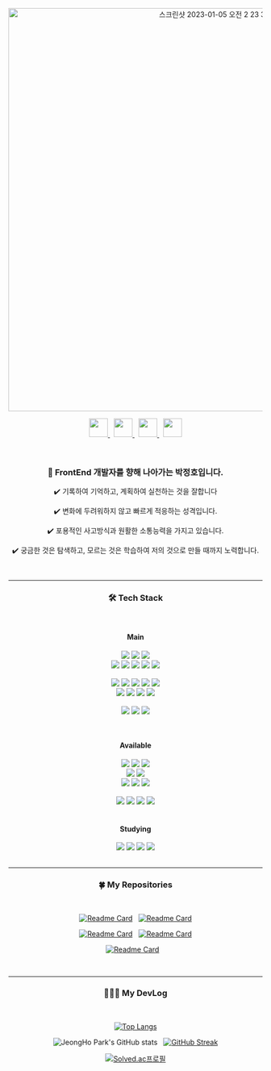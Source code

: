 
<p align="center">
<img width="800" alt="스크린샷 2023-01-05 오전 2 23 37" src="https://user-images.githubusercontent.com/81337674/210613446-3eef8f39-cb2a-4993-b5db-165ece9073ab.png">
</p>



<div align='center'>
  <a href="https://www.notion.so/Hi-I-m-Park-Jeong-Ho-c95dc3cffa3343758aa4f4b115b99eeb">
  <img height="37" src="https://img.shields.io/badge/Notion-000000?style=for-the-badge&logo=Notion&logoColor=white">
  </a>&nbsp;
  <a href="https://velog.io/@pjh1011409">
  <img height="37" src="https://img.shields.io/badge/Velog-20C997?style=for-the-badge&logo=Velog&logoColor=white">
  </a>&nbsp;
  <a href="mailto:pjh31208@naver.com">
   <img height="37" src="https://img.shields.io/badge/Mail-EA4335?style=for-the-badge&logo=Gmail&logoColor=white">
  </a>&nbsp;
  
  <a href="https://www.notion.so/PJH-s-Tech-Library-469d838d709c4015b84023e273901f3c">
  <img height="37" src="https://img.shields.io/badge/Tech Library-0288D1?style=for-the-badge&logo=BookStack&logoColor=white">
  </a>
  </p>
</div>

<br>


<div align='center'>

### 👋 FrontEnd 개발자를 향해 나아가는 박정호입니다.

 ✔️ 기록하여 기억하고, 계획하여 실천하는 것을 잘합니다

 ✔️ 변화에 두려워하지 않고 빠르게 적응하는 성격입니다.

 ✔️ 포용적인 사고방식과 원활한 소통능력을 가지고 있습니다. 

 ✔️ 궁금한 것은 탐색하고, 모르는 것은 학습하여 저의 것으로 만들 때까지 노력합니다.
</div>

<br>

------
<div align='center'>
<h3> 🛠 Tech Stack</h3>
</div>

<br>

<div align='center'>
<h4>   Main</h4>

<img src="https://img.shields.io/badge/React-61DAFB?style=for-the-badge&logo=React&logoColor=white">
<img src="https://img.shields.io/badge/Javascript-F7DF1E?style=for-the-badge&logo=Typescript&logoColor=white">
<img src="https://img.shields.io/badge/Javascript-3178C6?style=for-the-badge&logo=Typescript&logoColor=white">

<br>

<img src="https://img.shields.io/badge/Next.js-000000?style=for-the-badge&logo=Next.js&logoColor=white">
<img src="https://img.shields.io/badge/React Query-FF4154?style=for-the-badge&logo=React Query&logoColor=white">
<img src="https://img.shields.io/badge/Recoil-0075EB?style=for-the-badge&logo=Revolut&logoColor=white">
<img src="https://img.shields.io/badge/SWR-008CDD?style=for-the-badge&logo=Swiper&logoColor=white">
<img src="https://img.shields.io/badge/REST API-75AADB?style=for-the-badge&logo=RStudio&logoColor=white">     

<br>
<br>

<img src="https://img.shields.io/badge/HTML5-E34F26?style=for-the-badge&logo=HTML5&logoColor=white">
<img src="https://img.shields.io/badge/CSS3-1572B6?style=for-the-badge&logo=CSS3&logoColor=white">
<img src="https://img.shields.io/badge/Sass-CC6699?style=for-the-badge&logo=Sass&logoColor=white">
<img src="https://img.shields.io/badge/Tailwind CSS-06B6D4?style=for-the-badge&logo=TailwindCSS&logoColor=white">
<img src="https://img.shields.io/badge/Styled components-DB7093?style=for-the-badge&logo=Styled components&logoColor=white">

<br>
<img src="https://img.shields.io/badge/Webpack-8DD6F9?style=for-the-badge&logo=Webpack&logoColor=white">
<img src="https://img.shields.io/badge/Prettier-F7B93E?style=for-the-badge&logo=Prettier&logoColor=white">
<img src="https://img.shields.io/badge/ESLint-4B32C3?style=for-the-badge&logo=ESLint&logoColor=white">
<img src="https://img.shields.io/badge/MSW-D9272E.svg?style=for-the-badge&logo=MEGA&logoColor=%2361DAFB">
  
<br>
<br>

<img src="https://img.shields.io/badge/Visual%20Studio%20Code-0078d7.svg?style=for-the-badge&logo=visual-studio-code&logoColor=white">
<img src="https://img.shields.io/badge/git-%23F05033.svg?style=for-the-badge&logo=git&logoColor=white">
<img src="https://img.shields.io/badge/github-%23121011.svg?style=for-the-badge&logo=github&logoColor=white">

</p>

<br>

<h4>  Available  </h4>

<img src="https://img.shields.io/badge/node.js-6DA55F?style=for-the-badge&logo=node.js&logoColor=white">
<img src="https://img.shields.io/badge/express.js-%23404d59.svg?style=for-the-badge&logo=express&logoColor=%2361DAFB">
<img src="https://img.shields.io/badge/Firebase-FFCA28?style=for-the-badge&&logo=Firebase&logoColor=orange">

<br>

<img src="https://img.shields.io/badge/PostgreSQL-4169E1?style=for-the-badge&logo=PostgreSQL&logoColor=white">
<img src="https://img.shields.io/badge/GraphQL-E10098?style=for-the-badge&logo=GraphQL&logoColor=white"> 

<br>

<img src="https://img.shields.io/badge/Vite-646CFF?style=for-the-badge&logo=Vite&logoColor=white">
<img src="https://img.shields.io/badge/Apollo GraphQL-311C87?style=for-the-badge&logo=Apollo GraphQL&logoColor=white">
<img src="https://img.shields.io/badge/JSON Web Tokens-000000?style=for-the-badge&logo=JSON Web Tokens&logoColor=white">

  
<br>
<br>

<img src="https://img.shields.io/badge/Vercel-000000?style=for-the-badge&logo=Vercel&logoColor=white">
<img src="https://img.shields.io/badge/Heroku-430098?style=for-the-badge&logo=Heroku&logoColor=white">
<img src="https://img.shields.io/badge/Amazon EC2-FF9900?style=for-the-badge&logo=Amazon EC2&logoColor=white">
<img src="https://img.shields.io/badge/Docker-2496ED?style=for-the-badge&logo=Docker&logoColor=white">

<br>
<br>

<h4>  Studying  </h4>
<img src="https://img.shields.io/badge/Flutter-02569B?style=for-the-badge&logo=Flutter&logoColor=white">
<img src="https://img.shields.io/badge/Dart-0175C2?style=for-the-badge&logo=Dart&logoColor=white">
<img src="https://img.shields.io/badge/git Flow-%23F05033.svg?style=for-the-badge&logo=git&logoColor=white">
<img src="https://img.shields.io/badge/BFF-7957D5?style=for-the-badge&logo=Buefy&logoColor=white">

 


                
                

</div>







<br>

------

<div align='center'>
<h3>🍀 My Repositories</h3>
</div>

<br>

<div align='center'>

[![Readme Card](https://github-readme-stats.vercel.app/api/pin/?username=pjh1011409&repo=pjh-shoppingmall)](https://github.com/pjh1011409/pjh-shoppingmall)&nbsp;&nbsp;&nbsp;[![Readme Card](https://github-readme-stats.vercel.app/api/pin/?username=pjh1011409&repo=pjh-community-site)](https://github.com/pjh1011409/pjh-community-site)

[![Readme Card](https://github-readme-stats.vercel.app/api/pin/?username=pjh1011409&repo=pjh-gameworld)](https://github.com/pjh1011409/pjh-gameworld)&nbsp;&nbsp;&nbsp;[![Readme Card](https://github-readme-stats.vercel.app/api/pin/?username=pjh1011409&repo=pjh-mywebsite)](https://github.com/pjh1011409/pjh-mywebsite) 

[![Readme Card](https://github-readme-stats.vercel.app/api/pin/?username=pjh1011409&repo=pjh-todolist)](https://github.com/pjh1011409/pjh-todolist)&nbsp;&nbsp;&nbsp;

</div>

<br>

------

<div align='center'>
<h3>👨🏻‍💻 My DevLog</h3>
</div>

<br>

<div align='center'>



[![Top Langs](https://github-readme-stats.vercel.app/api/top-langs/?username=pjh1011409&layout=compact&show_icons=&theme=radical)](https://github.com/anuraghazra/github-readme-stats)

</div>



<div align='center'>

![JeongHo Park's GitHub stats](https://github-readme-stats.vercel.app/api?username=pjh1011409&show_icons=true&theme=radical)&nbsp;&nbsp;&nbsp;[![GitHub Streak](https://streak-stats.demolab.com/?user=pjh1011409&theme=dark)](https://git.io/streak-stats)

</div>

<div align='center'>

[![Solved.ac프로필](http://mazassumnida.wtf/api/v2/generate_badge?boj=pjh1011409)](https://solved.ac/pjh1011409)

</div>



<br>






